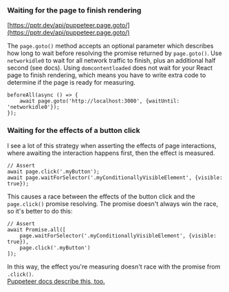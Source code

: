### Waiting for the page to finish rendering

[https://pptr.dev/api/puppeteer.page.goto/](https://pptr.dev/api/puppeteer.page.goto/)

The `page.goto()` method accepts an optional parameter which describes how long to wait before resolving the promise returned by `page.goto()`.
Use `networkidle0` to wait for all network traffic to finish, plus an additional half second (see docs). Using `domcontentloaded` does not wait for your React page to finish rendering, which means you have to write extra code to determine if the page is ready for measuring.

```
beforeAll(async () => {
	await page.goto('http://localhost:3000', {waitUntil: 'networkidle0'});
});
```

### Waiting for the effects of a button click

I see a lot of this strategy when asserting the effects of page interactions, where awaiting the interaction happens first, then the effect is measured.
```
// Assert
await page.click('.myButton');
await page.waitForSelector('.myConditionallyVisibleElement', {visible: true});
```

This causes a race between the effects of the button click and the `page.click()` promise resolving. The promise doesn't always win the race, so it's better to do this:
```
// Assert
await Promise.all([
	page.waitForSelector('.myConditionallyVisibleElement', {visible: true}),
	page.click('.myButton')
]);
```
In this way, the effect you're measuring doesn't race with the promise from `.click()`.   
[Puppeteer docs describe this, too.](https://pptr.dev/api/puppeteer.page.click/#remarks)

